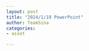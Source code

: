 ```yaml
---
layout: post
title: "2024/1/19 PowerPoint"
author: TeamSina
categories:
- asset

---
```


<object data="../pdf/2024_1_19_powerpoint.pdf" width="1150" height="519" type='application/pdf'></object>

